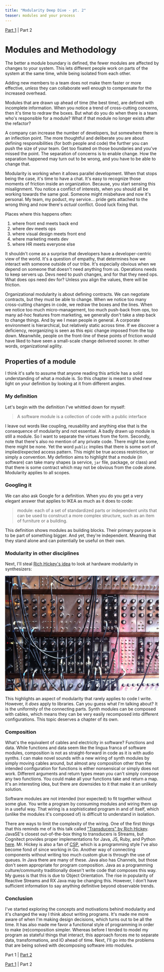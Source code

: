 ```yaml
---
title: "Modularity Deep Dive - pt. 2"
teaser: modules and your process
---
```


[Part 1](/2017/09/03/Modularity-part1.html) | Part 2

# Modules and Methodology
The better a module boundary is defined, the fewer modules are affected by changes to your system. This lets different people work on parts of the system at the same time, while being isolated from each other. 

Adding new members to a team does not make them faster or more effective, *unless* they can collaborate well enough to compensate for the increased overhead. 

Modules that are drawn up ahead of time (the best time), are defined with incomplete information. When you notice a trend of cross-cutting concerns, then it's time to redraw the boxes. But what do you do when there is a team who's responsible for a module? What if that module no longer exists after the refactor?

A company can increase the number of developers, but somewhere there is an inflection point. The more thoughtful and deliberate you are about defining responsibilities (for both people and code) the further you can push the size of your team. Get too fixated on those boundaries and you've missed the point. The separation of concerns is to enable change. How the separation happened may turn out to be wrong, and you have to be able to change that.

Modularity is working when it allows parallel development. When that stops being the case, it's time to have a chat. It's easy to recognize those moments of friction inside an organization. Because, you start sensing this misalignment. You notice a conflict of interests, when you should all be working towards the same goal. Someone might misbehave and now it's personal. My team, my poduct, my service... pride gets attached to the wrong thing and now there's *actual* conflict. Good luck fixing that.

Places where this happens often:

1. where front end meets back end
1. where dev meets ops
1. where visual design meets front end
1. where marketing meets dev
1. where HR meets everyone else

It shouldn't come as a surprise that developers have a developer-centric view of the world. It's a question of empathy, that determines how we interact with someone outside of our tribe. It's especially obvious when we depend on someone that doesn't need anything from us. Operations needs to keep servers up. Devs need to push changes, and for that they need ops. What does ops need dev for? Unless you align the values, there will be friction. 

Organizational modularity is about defining contracts. We can negotiate contracts, but they must be able to change. When we notice too many cross-cutting changes in code, we redraw the boxes and the lines. When we notice too much micro-management, too much push-back from ops, too many ad-hoc features from marketing, we generally don't take a step back to change things. And by we I mean people in general. A corporate environment is hierarchical, but relatively static across time. If we discover a deficiency, reorganizing is seen as this epic change imposed from the top down. Meanwhile, people on the front-line of these points of friction would have liked to have seen a small-scale change delivered sooner. In other words, organizational agility.


## Properties of a module
I think it's safe to assume that anyone reading this article has a solid understanding of what a module is. So this chapter is meant to shed new light on your definition by looking at it from different angles. 

### My definition
Let's begin with the definition I've whittled down for myself:

> A software module is a collection of code with a public interface

I leave out words like coupling, reusability and anything else that is the consequence of modularity and not essential. A badly drawn up module is still a module. So I want to separate the virtues from the form. Secondly, note that there's also no mention of any private code. There might be some, there might be none. Yet the word `public` implies that there is some sort of implied/expected access pattern. This might be true access restriction, or simply a convention. My defintion aims to highlight that a module (in software) can take many shapes (a service, `jar` file, package, or class) and that there is some contract which may not be obvious from the code alone. Modularity applies to all scopes.

### Googling it
We can also ask Google for a definition. When you do you get a very elegant answer that applies to IKEA as much as it does to code:

> module: each of a set of standardized parts or independent units that can be used to construct a more complex structure, such as an item of furniture or a building.

This definition shows modules as building blocks. Their primary purpose is to be part of something bigger. And yet, they're independent. Meaning that they stand alone and can potentially be useful on their own.

### Modularity in other disciplines
Next, I'll steal [Rich Hickey's idea](https://www.infoq.com/presentations/Design-Composition-Performance) to look at hardware modularity in synthesizers:

<img src="/images/Modular_synth_2,_Conway_Hall,_2011-06-18.jpg" style="max-width: 100%"/>

This highlights an aspect of modularity that rarely applies to code I write. However, it *does* apply to libraries. Can you guess what I'm talking about? It is the uniformity of the connecting parts. Synth modules can be composed with cables, which means they can be very easily recomposed into different configurations. This topic deserves a chapter of its own.

### Composition
What's the equivalent of cables and electricity in software? Functions and data. While functions and data seem like the lingua franca of software modules, composition is not as straight-forward in code as it is with audio synths. I can make novel sounds with a new wiring of synth modules by simply moving cables around, but almost any composition other than the intended configuration for functions is either nonsensical or simply does not work. Different arguments and return types mean you can't simply compose any two functions. You could make all your functions take and return a map. It's an interesting idea, but there are downsides to it that make it an unlikely solution.

Software modules are not intended (nor expected) to fit together without some glue. You write a program by consuming modules and wiring them up in a useful way. That wiring is a sophisticated program in and of itself, which (unlike the modules it's composed of) is difficult to understand in isolation.

There are ways to limit the complexity of the wiring. One of the first things that this reminds me of is this talk called ["Transducers" by Rich Hickey](https://www.youtube.com/watch?v=6mTbuzafcII). JavaSE's closest out-of-the-box thing to transducers is Streams, but Cognitect provides proper implementations for Java, JS, Ruby, and Python [here](https://github.com/cognitect-labs?utf8=%E2%9C%93&q=transducers&type=&language=). Mr. Hickey is also a fan of [CSP](https://en.wikipedia.org/wiki/Communicating_sequential_processes), which is a programming style I've also become fond of since working in Go. Another way of connecting components without writing too much custom glue is through the use of queues. In Java there are many of these. Java also has Channels, but those don't seem appropriate for program composition. Java as a programming culture/community traditionally doesn't write code that composes this way. My guess is that this is due to Object Orientation. The rise in popularity of Reactive Streams and RX Java may be changing this. However, I don't have sufficient information to say anything definitive beyond observable trends.

### Conclusion
I've started exploring the concepts and motivations behind modularity and it's changed the way I think about writing programs. It's made me more aware of when I'm making design decisions, which turns out to be all the time. It has also made me favor a functional style of programming in order to make (re)composition simpler. Whereas before I tended to model my program as stateful things that interact, this approach forces me to separate data, transformations, and IO ahead of time. Next, I'll go into the problems that are being solved with decomposing software into modules.

Part 1 | [Part 2](/2017/10/22/Modularity-part2.html)



[Part 1](/2017/09/03/Modularity-part1.html) | Part 2